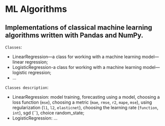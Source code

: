 # ML Algorithms

## Implementations of classical machine learning algorithms written with Pandas and NumPy.

`Classes`:
* LinearRegression—a class for working with a machine learning model—linear regression;
* LogisticRegression-a class for working with a machine learning model—logistic regression;
* ...

`Classes description`:
* LinearRegression: model training, forecasting using a model, choosing a loss function (`mse`), 
choosing a metric (`mae`, `rmse`, `r2`, `mape`, `mse`), using regularization (`l1`, `l2`, `elasticnet`),
choosing the learning rate (`function`, `int`), sgd (``), choice random_state;
* LogisticRegression: ...